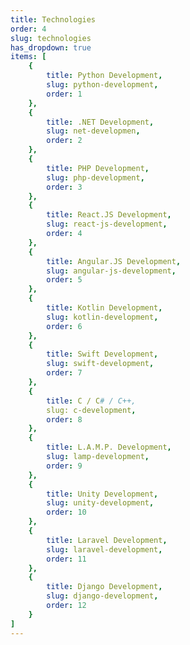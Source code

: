 ```yaml
---
title: Technologies
order: 4
slug: technologies
has_dropdown: true
items: [
    {
        title: Python Development,
        slug: python-development,
        order: 1
    },
    {
        title: .NET Development,
        slug: net-developmen,
        order: 2
    },
    {
        title: PHP Development,
        slug: php-development,
        order: 3
    },
    {
        title: React.JS Development,
        slug: react-js-development,
        order: 4
    },
    {
        title: Angular.JS Development,
        slug: angular-js-development,
        order: 5
    },
    {
        title: Kotlin Development,
        slug: kotlin-development,
        order: 6
    },
    {
        title: Swift Development,
        slug: swift-development,
        order: 7
    },
    {
        title: C / C# / C++,
        slug: c-development,
        order: 8
    },
    {
        title: L.A.M.P. Development,
        slug: lamp-development,
        order: 9
    },
    {
        title: Unity Development,
        slug: unity-development,
        order: 10
    },
    {
        title: Laravel Development,
        slug: laravel-development,
        order: 11
    },
    {
        title: Django Development,
        slug: django-development,
        order: 12
    }
]
---
```

